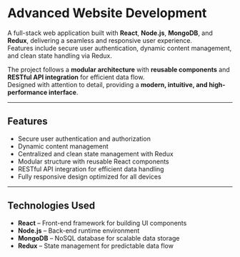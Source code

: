 # Advanced Website Development

A full-stack web application built with **React**, **Node.js**, **MongoDB**, and **Redux**, delivering a seamless and responsive user experience.  
Features include secure user authentication, dynamic content management, and clean state handling via Redux.  

The project follows a **modular architecture** with **reusable components** and **RESTful API integration** for efficient data flow.  
Designed with attention to detail, providing a **modern, intuitive, and high-performance interface**.

---

## Features
- Secure user authentication and authorization  
- Dynamic content management  
- Centralized and clean state management with Redux  
- Modular structure with reusable React components  
- RESTful API integration for efficient data handling  
- Fully responsive design optimized for all devices  

---

## Technologies Used
- **React** – Front-end framework for building UI components  
- **Node.js** – Back-end runtime environment  
- **MongoDB** – NoSQL database for scalable data storage  
- **Redux** – State management for predictable data flow  